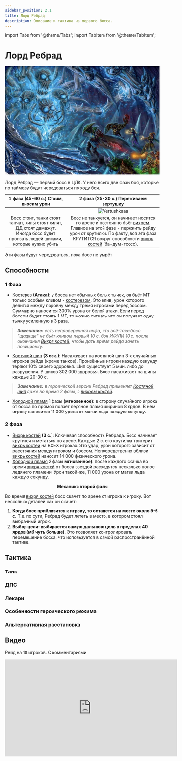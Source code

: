 ```yaml
---
sidebar_position: 2.1
title: Лорд Ребрад
description: Описание и тактика на первого босса.
---
```


import Tabs from '@theme/Tabs';
import TabItem from '@theme/TabItem';

# Лорд Ребрад

![Лорд Ребрад](/img/icc/Lord_Marrowgar/Lord_Marrowgar.jpg)

Лорд Ребрад — первый босс в ЦЛК. У него всего две фазы боя, которые по таймеру будут чередоваться по ходу боя.

|                                               1 фаза (45-60 с.) Стоим, вносим урон                                               |                                                                                                             2 фаза (25-30 c.)     Переживаем вертушку                                                                                                              |
|:--------------------------------------------------------------------------------------------------------------------------------:|:------------------------------------------------------------------------------------------------------------------------------------------------------------------------------------------------------------------------------------------------------------------:|
|                                                                                                                                  |                                                                                                    ![Vertushkaaa](/img/icc/Lord_Marrowgar/Lord_bone_storm.gif)                                                                                                     |
| Босс стоит, танки стоят танчат, хилы стоят хилят, ДД стоят дамажут. Иногда босс будет пронзать людей шипами, которые нужно убить | Босс не танкуется, он начинает носится по арене и постоянно бьёт [вихрем](https://www.wowhead.com/wotlk/ru/spell=69076). Главное на этой фазе - пережить рейду урон от крутилки. По факту, вся эта фаза КРУТИТСЯ вокруг способности [вихрь костей](https://www.wowhead.com/wotlk/ru/spell=69076) (ба-дум-тсссс). |

Эти фазы будут чередоваться, пока босс не умрёт

## Способности

### 1 Фаза

- [Костерез](https://www.wowhead.com/wotlk/ru/spell=69055) **(Атака)**: у босса нет обычных белых тычек, он бьёт МТ
  только особым кливом - [костерезом](https://www.wowhead.com/wotlk/ru/spell=69055). Это клив, урон которого делится
  между поровну между тремя игроками перед боссом. Суммарно наносится 300% урона от белой атаки. Если перед боссом будет
  стоять 1 МТ, то можно счтиать что он получает одну тычку усиленную в 3 раза.

> _**Замечание:** есть непроверенная инфа, что всё-таки босс "щадяще" не бьёт кливом первый 10 с. боя И/ИЛИ 10 с. после
окончания [Вихря костей](https://www.wowhead.com/wotlk/ru/spell=69076), чтобы дать время рейда занять позиционку._

- [Костяной шип](https://www.wowhead.com/wotlk/ru/spell=69057) **(3 сек.)**: Насаживает на костяной шип 3-х случайных
  игроков рейда (кроме танков). Пронзённые игроки каждую секунду теряют 10% своего здоровья. Шип существует 5 мин. либо
  до разрушения. У шипов 302 000 здоровья. Босс насаживает на шипы каждые 20-30 с.

> _**Замечание:** в героической версии Ребрад применяет [Костяной шип](https://www.wowhead.com/wotlk/ru/spell=69057)
даже во время 2 фазы, с [вихрем костей](https://www.wowhead.com/wotlk/ru/spell=69076)._

- [Холодной пламя](https://www.wowhead.com/wotlk/ru/spell=69140) 1 фазы **(мгновенное)**: в сторону случайного игрока от босса
  по прямой ползёт ледяное пламя шириной 8 ярдов. В нём игроку наносится 11 000 урона от
  магии <span className="dmg-ice">льда</span> каждую секунду.

### 2 Фаза

- [Вихрь костей](https://www.wowhead.com/wotlk/ru/spell=69076) **(3 с.)**: Ключевая способность Ребрада. Босс начинает крутится и метаться по арене.
  Каждые 2 с. его крутилка тригерит [вихрь костей](https://www.wowhead.com/wotlk/ru/spell=69075) на ВСЕХ игроках. Это
  удар, урон которого зависит от расстояния между игроком и боссом. Непосредственно
  вблизи [вихрь костей](https://www.wowhead.com/wotlk/ru/spell=69075) наносит 14 000 <span className="dmg-phis">физического</span> урона. 
- [Холодной пламя](https://www.wowhead.com/wotlk/ru/spell=69140) 2 фазы **мгновенное)**: после каждого скачка во время [вихря костей](https://www.wowhead.com/wotlk/ru/spell=69076) от босса звездой расходятся несколько полос ледяного пламени. Урон такой-же, 11 000 урона от
  магии <span className="dmg-ice">льда</span> каждую секунду.

<center>
  <b>Механика второй фазы</b>
</center>

  Во время [вихря костей](https://www.wowhead.com/wotlk/ru/spell=69076) босс скачет по арене от игрока к игроку. Вот несколько деталей как он скачет:
1. **Когда босс приблизится к игроку, то останется на месте около 5-6 с.** Т.е. по сути, Ребрад будет лететь в место, в котором стоял выбранный игрок.
2. **Выбор цели: выбирается самую дальнюю цель в пределах 40 ярдов (мб чуть больше)**. Это позволяет контролировать перемещение босса, что используется в самой распространённой тактике. 

## Тактика

### Танк

### ДПС

### Лекари

### Особенности героического режима

### Альтернативная расстановка

## Видео

Рейд на 10 игроков. С комментариями
<iframe width="560" height="315" src="https://www.youtube.com/embed/X76JrFpY9dQ" title="YouTube video player" frameBorder="0" allow="accelerometer; autoplay; clipboard-write; encrypted-media; gyroscope; picture-in-picture; web-share" allowfullscreen></iframe>


